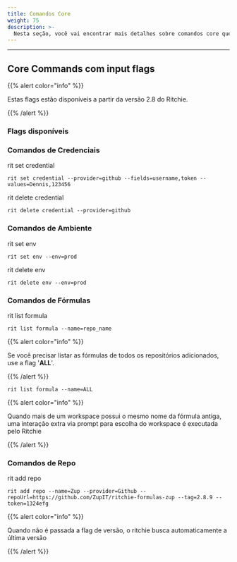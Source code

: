 ```yaml
---
title: Comandos Core
weight: 75
description: >-
  Nesta seção, você vai encontrar mais detalhes sobre comandos core que podem ser usados via input flags.
---
```


---

## Core Commands com input flags

{{% alert color="info" %}}

Estas flags estão disponíveis a partir da versão 2.8 do Ritchie.

{{% /alert %}}

### Flags disponíveis

### Comandos de Credenciais

rit set credential

```text
rit set credential --provider=github --fields=username,token --values=Dennis,123456
```

rit delete credential

```text
rit delete credential --provider=github
```

### Comandos de Ambiente

rit set env

```text
rit set env --env=prod
```

rit delete env

```text
rit delete env --env=prod
```

### Comandos de Fórmulas

rit list formula

```text
rit list formula --name=repo_name
```

{{% alert color="info" %}}

Se você precisar listar as fórmulas de todos os repositórios adicionados, use a flag '**ALL**'.

{{% /alert %}}

```text
rit list formula --name=ALL
```

{{% alert color="info" %}}

Quando mais de um workspace possui o mesmo nome da fórmula antiga, uma interação extra via prompt para escolha do workspace é executada pelo Ritchie

{{% /alert %}}

### Comandos de Repo

rit add repo

```text
rit add repo --name=Zup --provider=Github --repoUrl=https://github.com/ZupIT/ritchie-formulas-zup --tag=2.8.9 --token=1324efg
```

{{% alert color="info" %}}

Quando não é passada a flag de versão, o ritchie busca automaticamente a última versão

{{% /alert %}}
